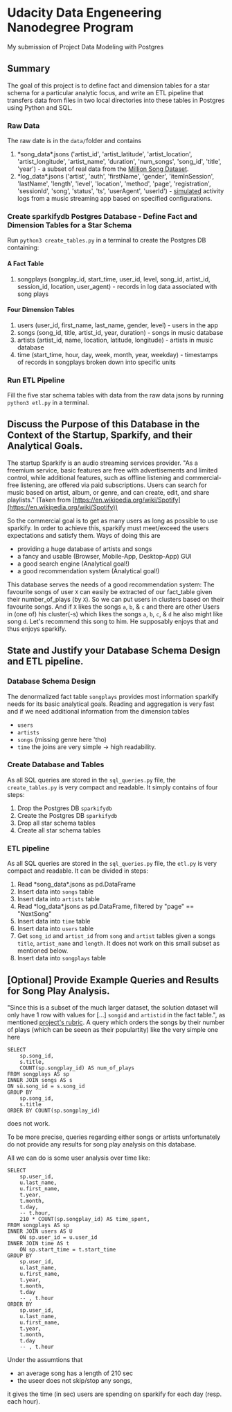 # Udacity Data Engeneering Nanodegree Program

My submission of Project Data Modeling with Postgres

## Summary

The goal of this project is to define fact and dimension tables for a star schema for a particular analytic focus, and write an ETL pipeline that transfers data from files in two local directories into these tables in Postgres using Python and SQL.

### Raw Data

The raw date is in the `data/`folder and contains

1. \*song_data\*.jsons ('artist_id', 'artist_latitude', 'artist_location',
       'artist_longitude', 'artist_name', 'duration', 'num_songs',
       'song_id', 'title', 'year') - a subset of real data from the [Million Song Dataset](http://millionsongdataset.com/).
2. \*log_data\*.jsons ('artist', 'auth', 'firstName', 'gender', 'itemInSession',
       'lastName', 'length', 'level', 'location', 'method', 'page',
       'registration', 'sessionId', 'song', 'status', 'ts', 'userAgent',
       'userId') - [simulated](https://github.com/Interana/eventsim) activity logs from a music streaming app based on specified configurations.

### Create sparkifydb Postgres Database - Define Fact and Dimension Tables for a Star Schema

Run `python3 create_tables.py` in a terminal to create the Postgres DB containing:

#### A Fact Table

1. songplays (songplay_id, start_time, user_id, level, song_id, artist_id, session_id, location, user_agent) - records in log data associated with song plays

#### Four Dimension Tables

1. users (user_id, first_name, last_name, gender, level) - users in the app
1. songs (song_id, title, artist_id, year, duration) - songs in music database
1. artists (artist_id, name, location, latitude, longitude) - artists in music database
1. time (start_time, hour, day, week, month, year, weekday) - timestamps of records in songplays broken down into specific units
        
### Run ETL Pipeline

Fill the five star schema tables with data from the raw data jsons by running `python3 etl.py` in a terminal.

## Discuss the Purpose of this Database in the Context of the Startup, Sparkify, and their Analytical Goals.

The startup Sparkify is an audio streaming services provider. "As a freemium service, basic features are free with advertisements and limited control, while additional features, such as offline listening and commercial-free listening, are offered via paid subscriptions. Users can search for music based on artist, album, or genre, and can create, edit, and share playlists." (Taken from [https://en.wikipedia.org/wiki/Spotify](https://en.wikipedia.org/wiki/Spotify))

So the commercial goal is to get as many users as long as possible to use sparkify. In order to achieve this, sparkify must meet/exceed the users expectations and satisfy them. Ways of doing this are
- providing a huge database of artists and songs
- a fancy and usable (Browser, Mobile-App, Desktop-App) GUI
- a good search engine (Analytical goal!)
- a good recommendation system (Analytical goal!)

This database serves the needs of a good recommendation system: The favourite songs of user `X` can easily be extracted of our fact_table given their number_of_plays (by `X`). So we can put users in clusters based on their favourite songs. And if `X` likes the songs `a`, `b`, & `c` and there are other Users in (one of) his cluster(-s) which likes the songs `a`, `b`, `c`, & `d` he also might like song `d`. Let's recommend this song to him. He supposably enjoys that and thus enjoys sparkify.

## State and Justify your Database Schema Design and ETL pipeline.

### Database Schema Design

The denormalized fact table `songplays` provides most information sparkify needs for its basic analytical goals. Reading and aggregation is very fast and if we need additional information from the dimension tables
- `users`
- `artists`
- `songs` (missing genre here 'tho)
- `time`
the joins are very simple -> high readability.

### Create Database and Tables

As all SQL queries are stored in the `sql_queries.py` file, the `create_tables.py` is very compact and readable. It simply contains of four steps:
1. Drop the Postgres DB `sparkifydb`
1. Create the Postgres DB `sparkifydb`
1. Drop all star schema tables
1. Create all star schema tables

### ETL pipeline

As all SQL queries are stored in the `sql_queries.py` file, the `etl.py` is very compact and readable. It can be divided in  steps:
1. Read \*song_data\*.jsons as pd.DataFrame
1. Insert data into `songs` table
1. Insert data into `artists` table
1. Read \*log_data\*.jsons as pd.DataFrame, filtered by "page" == "NextSong"
1. Insert data into `time` table
1. Insert data into `users` table
1. Get `song_id` and `artist_id` from `song` and `artist` tables given a songs `title`, `artist_name` and `length`. It does not work on this small subset as mentioned below.
1. Insert data into `songplays` table


## [Optional] Provide Example Queries and Results for Song Play Analysis.

"Since this is a subset of the much larger dataset, the solution dataset will only have 1 row with values for [...] `songid` and `artistid` in the fact table.", as mentioned [project's rubric](https://review.udacity.com/#!/rubrics/2500/view). A query which orders the songs by their number of plays (which can be seeen as their populartity) like the very simple one here

```
SELECT 
    sp.song_id,
    s.title,
    COUNT(sp.songplay_id) AS num_of_plays
FROM songplays AS sp
INNER JOIN songs AS s
ON sü.song_id = s.song_id
GROUP BY
    sp.song_id,
    s.title
ORDER BY COUNT(sp.songplay_id)
```

does not work.

To be more precise, queries regarding either songs or artists unfortunately do not provide any results for song play analysis on this database.

All we can do is some user analysis over time like:

```
SELECT
    sp.user_id,
    u.last_name,
    u.first_name,
    t.year,
    t.month,
    t.day,
    -- t.hour,
    210 * COUNT(sp.songplay_id) AS time_spent,
FROM songplays AS sp
INNER JOIN users AS U
    ON sp.user_id = u.user_id
INNER JOIN time AS t
    ON sp.start_time = t.start_time
GROUP BY
    sp.user_id,
    u.last_name,
    u.first_name,
    t.year,
    t.month,
    t.day
    -- , t.hour
ORDER BY
    sp.user_id,
    u.last_name,
    u.first_name,
    t.year,
    t.month,
    t.day
    -- , t.hour
```

Under the assumtions that
- an average song has a length of 210 sec
- the useer does not skip/stop any songs,

it gives the time (in sec) users are spending on sparkify for each day (resp. each hour).
